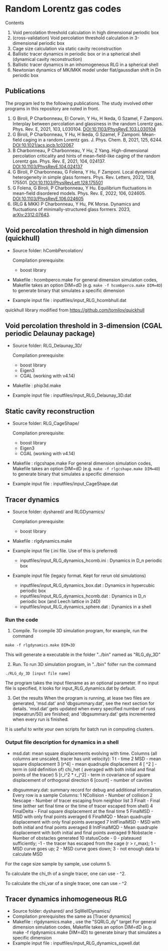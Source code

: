 # Random Lorentz gas codes

Contents

1. Void percolation threshold calculation in high dimensional periodic box
2. (cross-validation) Void percolation threshold calculation in 3-dimensional periodic box
3. Cage size calculation via static cavity reconstruction
4. Ballistic tracer dynamics in periodic box or in a spherical shell (dynamical cavity reconstruction)
5. Ballistic tracer dynamics in an inhomogeneous RLG in a spherical shell
6. Newtonian dynamics of MK/MKK model under flat/gaussdian shift in Dn periodic box

## Publications

The program led to the following publications. The study involved other programs in this repository are noted in front.

1. G Biroli, P Charbonneau, EI Corwin, Y Hu, H Ikeda, G Szamel, F Zamponi. Interplay between percolation and glassiness in the random Lorentz gas. Phys. Rev. E, 2021, 103, L030104. [DOI:10.1103/PhysRevE.103.L030104](https://doi.org/10.1103/physreve.103.l030104)
1. G Biroli, P Charbonneau, Y Hu, H Ikeda, G Szamel, F Zamponi. Mean-field caging in a random Lorentz gas. J. Phys. Chem. B, 2021, 125, 6244. [DOI:10.1021/acs.jpcb.1c02067](https://doi.org/10.1021/acs.jpcb.1c02067)
1. B Charbonneau, P Charbonneau, Y Hu, Z Yang. High-dimensional percolation criticality and hints of mean-field-like caging of the random Lorentz gas. Phys. Rev. E, 2021, 104, 024137. [DOI:10.1103/PhysRevE.104.024137](https://doi.org/10.1103/physreve.104.024137)
1. G Biroli, P Charbonneau, G Folena, Y Hu, F Zamponi. Local dynamical heterogeneity in simple glass formers. Phys. Rev. Letters, 2022, 128, 175501. [DOI:10.1103/PhysRevLett.128.175501](https://doi.org/10.1103/physrevlett.128.175501)
1. G Folena, G Biroli, P Charbonneau, Y Hu. Equilibrium fluctuations in mean-field disordered models.  Phys. Rev. E, 2022, 106, 024605. [DOI:10.1103/PhysRevE.106.024605](https://doi.org/10.1103/PhysRevE.106.024605)
1. (RLG & MKK) P Charbonneau, Y Hu, PK Morse. Dynamics and fluctuations of minimally-structured glass formers. 2023, [arXiv:2312.07643](https://arxiv.org/abs/2312.07643).

## Void percolation threshold in high dimension (quickhull)

- Source folder: hCombPercolation/

  Compilation prerequisite: 
  - boost library
- Makefile : hcombperco.make
  For general dimension simulation codes, Makefile takes an option DIM=dD (e.g. `make -f hcombperco.make DIM=4D`) to generate binary that simulates a specific dimension
- Example input file : inputfiles/input_RLG_hcombhull.dat

quickhull library modified from https://github.com/tomilov/quickhull


## Void percolation threshold in 3-dimension (CGAL periodic Delaunay package)

- Source folder: RLG_Delaunay_3D/

  Compilation prerequisite: 
  - boost library
  - Eigen3
  - CGAL (working with v4.14)
- Makefile : phip3d.make
- Example input file : inputfiles/input_RLG_Delaunay_3D.dat

## Static cavity reconstruction

- Source folder: RLG_CageShape/

  Compilation prerequisite: 
  - boost library
  - Eigen3
  - CGAL (working with v4.14)
- Makefile : rlgcshape.make
  For general dimension simulation codes, Makefile takes an option DIM=dD (e.g. `make -f rlgcshape.make DIM=4D`) to generate binary that simulates a specific dimension
- Example input file : inputfiles/input_CageShape.dat

## Tracer dynamics

- Source folder: dyshared/ and RLGDynamics/

  Compilation prerequisite: 
  - boost library
- Makefile : rlgdynamics.make
- Example input file (.ini file. Use of this is preferred)
  - inputfiles/input_RLG_dynamics_hcomb.ini : Dynamics in D_n periodic box
- Example input file (legacy format. Kept for rerun old simulations)
  - inputfiles/input_RLG_dynamics_box.dat : Dynamics in hypercubic periodic box
  - inputfiles/input_RLG_dynamics_hcomb.dat : Dynamics in D_n periodic box (and Leech lattice in 24D)
  - inputfiles/input_RLG_dynamics_sphere.dat : Dynamics in a shell

### Run the code

1. Compile. To compile 3D simulation program, for example, run the command
```
make -f rlgdynamics.make DIM=3D
```
This will generate a executable in the folder "../bin" named as "RLG_dy_3D"

2. Run. To run 3D simulation program, in "../bin" folfer run the command
```
./RLG_dy_3D [input file name]
```
The program takes the input filename as an optional parameter. If no input file is specified, it looks for input_RLG_dynamics.dat by default.

3. Get the results
When the program is running, at lease two files are generated, 'msd.dat' and 'dbgsummary.dat', see the next section for details. 'msd.dat' gets updated when every specified number of runs (repeatrun/50) are finished; and 'dbgsummary.dat' gets incremented when every run is finished.

It is useful to write your own scripts for batch run in computing clusters.


### Output file description for dynamics in a shell

- msd.dat: mean square displacements evolving with time. Columns (all columns are unscaled, tracer has unit velocity):
1   t - time
2   MSD - mean square displacement
3   [r^4] - mean quadruple displacement
4   [ <Delta>^2 ] - term in (old definition of) chi_het (<Delta> averaged with both initial and final points of the tracer)
5   [r_i^2 * r_j^2] - term in covariance of square displacement of orthogonal direction
6   [count] - number of cavities

- dbgsummary.dat: summary record for debug and additional information. Every row is a sample
Columns:
1   NCollision - Number of collision
2   Nescape - Number of tracer escaping from neighbor list
3   Finalt - Final time (either set final time or the time of tracer escaped from shell)
4   FinalDelta - Final square displacement at the final time
5   FinalMSD - MSD with only final points averaged
6   FinalMQD - Mean quadruple displacement with only final points averaged
7   InitFinalMSD - MSD with both initial and final points averaged
8   InitFinalMQD - Mean quadruple displacement with both initial and final points averaged
9   Nobstacle - Number of obstacles generated
10   statusCode - 0 - plateaued sufficiently; -1 - the tracer has escaped from the cage (r > r_max); 1 - MSD curve goes up; 2 - MSD curve goes down; 3 - not enough data to calculate MSD

For the cage size sample by sample, use column 5.

To calculate the chi_th of a single tracer, one can use <FinalMQD> - <FinalMSD>^2.

To calculate the chi_var of a single tracer, one can use <InitFinalMQD> - <InitFinalMSD>^2

## Tracer dynamics inhomogeneous RLG

- Source folder: dyshared/ and SqWellDynamics/
- Compilation prerequisites the same as [Tracer dynamics]
- Makefile : rlgdynamics.make , use the "SQRLG_dy" target
  For general dimension simulation codes, Makefile takes an option DIM=dD (e.g. make -f rlgdynamics.make DIM=4D) to generate binary that simulates a specific dimension
- Example input file : inputfiles/input_RLG_dynamics_sqwell.dat
